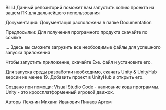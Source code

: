 BilliJ
Данный репозиторий поможет вам запустить копию проекта на вашем ПК для дальнейшего использования

Документация:
Документация расположена в папке Documentation

Предпосылки:
Для получения програмного продукта скачайте по ссылке

...
Здесь вы сможете загрузить все необходимые файлы для успешного запуска приложения

Чтобы запустить приложение, скачайте Exe. файл и установите его.

Для запуска среды разработки необходимо, скачать Unity & UnityHub версии не менее 19. Добавить проект в UnityHub и открыть его.

Создано при помощи:
Visual Studio Code - написание кода программы. Unity - это кроссплатформенный игровой движок.

Авторы
Лежнин Михаил Иванович
Пинаев Артем
